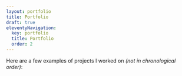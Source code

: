 ```yaml
---
layout: portfolio
title: Portfolio
draft: true
eleventyNavigation:
  key: portfolio
  title: Portfolio
  order: 2
---
```


Here are a few examples of projects I worked on _(not in chronological order)_:
